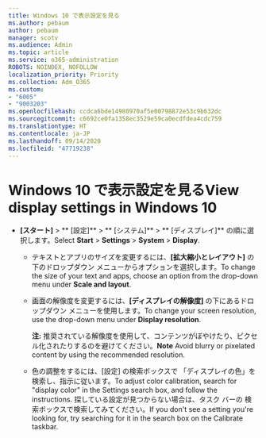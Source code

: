 ```yaml
---
title: Windows 10 で表示設定を見る
ms.author: pebaum
author: pebaum
manager: scotv
ms.audience: Admin
ms.topic: article
ms.service: o365-administration
ROBOTS: NOINDEX, NOFOLLOW
localization_priority: Priority
ms.collection: Adm_O365
ms.custom:
- "6005"
- "9003203"
ms.openlocfilehash: ccdca6bde14980970af5e00798872e53c9b632dc
ms.sourcegitcommit: c6692ce0fa1358ec3529e59ca0ecdfdea4cdc759
ms.translationtype: HT
ms.contentlocale: ja-JP
ms.lasthandoff: 09/14/2020
ms.locfileid: "47719238"
---
```

# <a name="view-display-settings-in-windows-10"></a><span data-ttu-id="c30c7-102">Windows 10 で表示設定を見る</span><span class="sxs-lookup"><span data-stu-id="c30c7-102">View display settings in Windows 10</span></span>

- <span data-ttu-id="c30c7-103">**[スタート]**  > \*\* [設定]\*\*  > \*\* [システム]\*\* > \*\* [ディスプレイ]\*\* の順に選択します。</span><span class="sxs-lookup"><span data-stu-id="c30c7-103">Select **Start**  > **Settings**  > **System** > **Display**.</span></span>
    -  <span data-ttu-id="c30c7-104">テキストとアプリのサイズを変更するには、**[拡大縮小とレイアウト]** の下のドロップダウン メニューからオプションを選択します。</span><span class="sxs-lookup"><span data-stu-id="c30c7-104">To change the size of your text and apps, choose an option from the drop-down menu under  **Scale and layout**.</span></span>
    - <span data-ttu-id="c30c7-105">画面の解像度を変更するには、**[ディスプレイの解像度]** の下にあるドロップダウン メニューを使用します。</span><span class="sxs-lookup"><span data-stu-id="c30c7-105">To change your screen resolution, use the drop-down menu under **Display resolution**.</span></span>
     
      <span data-ttu-id="c30c7-106">**注:** 推奨されている解像度を使用して、コンテンツがぼやけたり、ピクセル化されたりするのを避けてください。</span><span class="sxs-lookup"><span data-stu-id="c30c7-106">**Note** Avoid blurry or pixelated content by using the recommended resolution.</span></span>
    - <span data-ttu-id="c30c7-107">色の調整をするには、[設定] の検索ボックスで 「ディスプレイの色」を検索し、指示に従います。</span><span class="sxs-lookup"><span data-stu-id="c30c7-107">To adjust color calibration, search for "display color" in the Settings search box, and follow the instructions.</span></span> <span data-ttu-id="c30c7-108">探している設定が見つからない場合は、タスク バーの 検索ボックスで検索してみてください。</span><span class="sxs-lookup"><span data-stu-id="c30c7-108">If you don't see a setting you're looking for, try searching for it in the search box on the Calibrate taskbar.</span></span>